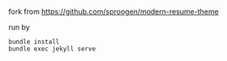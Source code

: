 fork from https://github.com/sproogen/modern-resume-theme

run by
```
bundle install
bundle exec jekyll serve
```